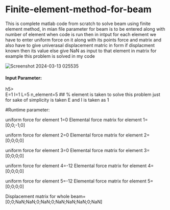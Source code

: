 # Finite-element-method-for-beam

This is complete matlab code from scratch to solve beam using finite element method, in mian file parameter for beam is to be entered along with number of element when code is run then in intput for each element we have to enter uniform force on it along with its points force and matrix and also have to give univerasal displacement matric in form if displacment known then its value else give NaN as input to that element in matrix for example this problem is solved in my code



![Screenshot 2024-03-13 025535](https://github.com/Krohan591/Finite-element-method-for-beam/assets/109597805/830c2339-1d47-46c3-8684-c8cd5fc55e8e)

<h4>Input Parameter:</h4>h5><br>
E=1
I=1
L=5
n_element=5  ## % element is taken to solve this problem
just for sake of simplicity is taken E and I is taken as 1

#Runtime parameter:

uniform force for element 1=0
Elemental force matrix for element 1=[0;0;-1;0]

uniform force for element 2=0
Elemental force matrix for element 2=[0;0;0;0]

uniform force for element 3=0
Elemental force matrix for element 3=[0;0;0;0]

uniform force for element 4=-12
Elemental force matrix for element 4=[0;0;0;0]

uniform force for element 5=-12
Elemental force matrix for element 5=[0;0;0;0]

Displacement matrix for whole beam=[0;0;NaN;NaN;0;NaN;0;NaN;NaN;NaN;0;NaN]



